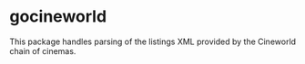 # gocineworld

This package handles parsing of the listings XML provided by the Cineworld chain of cinemas.

